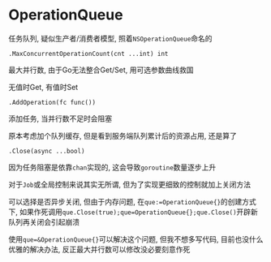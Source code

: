 # OperationQueue

任务队列, 疑似生产者/消费者模型, 照着`NSOperationQueue`命名的

```
.MaxConcurrentOperationCount(cnt ...int) int
```

最大并行数, 由于Go无法整合Get/Set, 用可选参数曲线救国

无值时Get, 有值时Set

```
.AddOperation(fc func())
```
添加任务, 当并行数不足时会阻塞

原本考虑加个队列缓存, 但是看到服务端队列累计后的资源占用, 还是算了

```
.Close(async ...bool)
```

因为任务阻塞是依靠`chan`实现的, 这会导致`goroutine`数量逐步上升

对于`Job`或全局控制来说其实无所谓, 但为了实现更细致的控制就加上关闭方法

可以选择是否异步关闭, 但由于内存问题, 在`que:=OperationQueue{}`的创建方式下, 如果作死调用`que.Close(true);que=OperationQueue{};que.Close()`开辟新队列再关闭会引起崩溃

使用`que=&OperationQueue{}`可以解决这个问题, 但我不想多写代码, 目前也没什么优雅的解决办法, 反正最大并行数可以修改没必要刻意作死